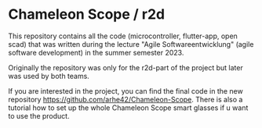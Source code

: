 # Chameleon Scope / r2d

This repository contains all the code (microcontroller, flutter-app, open scad) that was written during the lecture "Agile Softwareentwicklung" (agile software development) in the summer semester 2023. 

Originally the repository was only for the r2d-part of the project but later was used by both teams.

If you are interested in the project, you can find the final code in the new repository https://github.com/arhe42/Chameleon-Scope. There is also a tutorial how to set up the whole Chameleon Scope smart glasses if u want to use the product.
